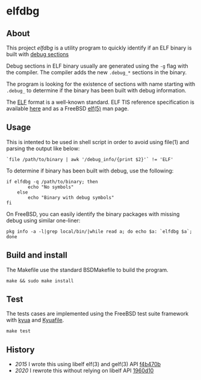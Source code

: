 # elfdbg

## About

This project _elfdbg_ is a utility program to quickly identify if an ELF binary
is built with [debug sections](https://en.wikipedia.org/wiki/Debug_symbol)

Debug sections in ELF binary usually are generated using the `-g` flag with the
compiler. The compiler adds the new `.debug_*` sections in the binary.

The program is looking for the existence of sections with name starting with
`.debug_` to determine if the binary has been built with debug information.

The [ELF][ELF] format is a well-known standard. ELF TIS reference specification
is available [here][spec] and as a FreeBSD [elf(5)][man] man page.

## Usage

This is intented to be used in shell script in order to avoid using file(1) and
parsing the output like below:

```shell
`file /path/to/binary | awk '/debug_info/{print $2}'` != 'ELF'
```

To determine if binary has been built with debug, use the following:

```shell
if elfdbg -q /path/to/binary; then
        echo "No symbols"
    else
        echo "Binary with debug symbols"
fi
```

On FreeBSD, you can easily identify the binary packages with missing debug
using similar one-liner:

```shell
pkg info -a -l|grep local/bin/|while read a; do echo $a: `elfdbg $a`; done
```

## Build and install

The Makefile use the standard BSDMakefile to build the program.

```
make && sudo make install
```

## Test

The tests cases are implemented using the FreeBSD test suite framework with
[kyua](https://github.com/jmmv/kyua) and [Kyuafile](./tests/Kyuafile).

```
make test
```

## History

* _2015_ I wrote this using libelf elf(3) and gelf(3) API
  [f4b470b](https://github.com/sbz/elfdbg/commit/f4b470b)
* _2020_ I rewrote this without relying on libelf API
  [1960d10](https://github.com/sbz/elfdbg/commit/1960d10)

[ELF]: https://en.wikipedia.org/wiki/Executable_and_Linkable_Format
[spec]: http://refspecs.linuxbase.org/elf/elf.pdf
[man]: https://www.freebsd.org/cgi/man.cgi?query=elf&sektion=5
